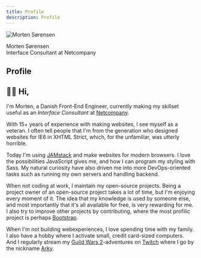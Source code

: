 ```yaml
---
title: Profile
description: Profile
---
```


<article>
<div class="profile-picture">

![Morten Sørensen](/images/profile.jpg)

<div class="name">Morten S&oslash;rensen</div>
<div class="position">Interface Consultant at Netcompany</div>
</div>

<h1 class="hidden">Profile</h1>
<div>

# 👋🏻 Hi,

I'm Morten, a Danish Front-End Engineer, currently making my skillset useful as an *Interface Consultant* at [Netcompany](https://netcompany.com).

With 15+ years of experience with making websites, I see myself as a veteran. I often tell people that I'm from the generation who designed websites for IE6 in XHTML Strict, which, for the unfamiliar, was utterly horrible.

Today I'm using [JAMstack](https://jamstack.org/#what) and make websites for modern browsers. I love the possibilities JavaScript gives me, and how I can program my styling with Sass. My natural curiosity have also driven me into more DevOps-oriented tasks such as running my own servers and handling backend.

When not coding at work, I maintain my open-source projects. Being a project owner of an open-source project takes a lot of time, but I'm enjoying every moment of it. The idea that my knowledge is used by someone else, and most importantly that it's all available for free, is very rewarding for me. I also try to improve other projects by contributing, where the most profilic project is perhaps [Bootstrap](https://getbootstrap.com).

When I'm not building webexperiences, I love spending time with my family. I also have a hobby where I activate small, credit card-sized computers. <span class="no-print">And I regularly stream my [Guild Wars 2](https://guildwars2.com)-adventures on [Twitch](https://twitch.com/arkyfinity) where I go by the nickname [Arky](https://arky.dk).</span>
</div>
</article>
